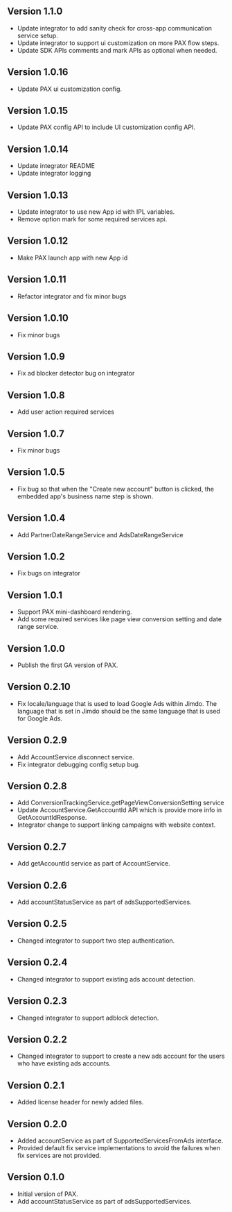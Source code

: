## Version 1.1.0
* Update integrator to add sanity check for cross-app communication service setup.
* Update integrator to support ui customization on more PAX flow steps.
* Update SDK APIs comments and mark APIs as optional when needed. 

## Version 1.0.16
* Update PAX ui customization config.

## Version 1.0.15
* Update PAX config API to include UI customization config API.

## Version 1.0.14
* Update integrator README
* Update integrator logging

## Version 1.0.13
* Update integrator to use new App id with IPL variables.
* Remove option mark for some required services api.

## Version 1.0.12
* Make PAX launch app with new App id

## Version 1.0.11
* Refactor integrator and fix minor bugs

## Version 1.0.10
* Fix minor bugs

## Version 1.0.9
* Fix ad blocker detector bug on integrator

## Version 1.0.8
* Add user action required services

## Version 1.0.7
* Fix minor bugs

## Version 1.0.5
* Fix bug so that when the "Create new account" button is clicked, the embedded app's business name step is shown.

## Version 1.0.4
* Add PartnerDateRangeService and AdsDateRangeService

## Version 1.0.2
* Fix bugs on integrator

## Version 1.0.1
* Support PAX mini-dashboard rendering.
* Add some required services like page view conversion setting and date range
  service.

## Version 1.0.0
* Publish the first GA version of PAX.

## Version 0.2.10
* Fix locale/language that is used to load Google Ads within Jimdo. The language that is set in Jimdo should be the same language that is used for Google Ads.
  
## Version 0.2.9
* Add AccountService.disconnect service.
* Fix integrator debugging config setup bug.

## Version 0.2.8
* Add ConversionTrackingService.getPageViewConversionSetting service
* Update AccountService.GetAccountId API which is provide more info in
  GetAccountIdResponse.
* Integrator change to support linking campaigns with website context.

## Version 0.2.7
* Add getAccountId service as part of AccountService.

## Version 0.2.6
* Add accountStatusService as part of adsSupportedServices.

## Version 0.2.5
* Changed integrator to support two step authentication.

## Version 0.2.4
* Changed integrator to support existing ads account detection.

## Version 0.2.3
* Changed integrator to support adblock detection.

## Version 0.2.2
* Changed integrator to support to create a new ads account for the users who have existing ads accounts.

## Version 0.2.1
* Added license header for newly added files.

## Version 0.2.0
* Added accountService as part of SupportedServicesFromAds interface.
* Provided default fix service implementations to avoid the failures when fix services are not provided.

## Version 0.1.0
* Initial version of PAX.
* Add accountStatusService as part of adsSupportedServices.
